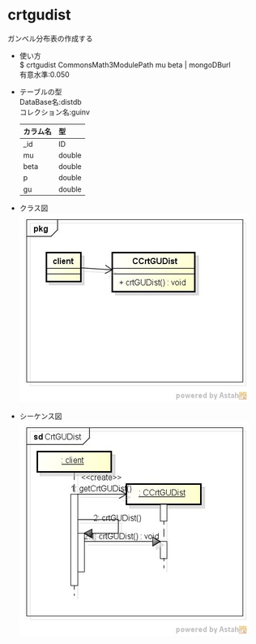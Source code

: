 crtgudist
=========
ガンベル分布表の作成する

* 使い方  
  $ crtgudist CommonsMath3ModulePath mu beta | mongoDBurl  
  有意水準:0.050  

* テーブルの型  
  DataBase名:distdb  
  コレクション名:guinv  

  |カラム名|型     |
  |--------|-------|
  |_id     |ID     |
  |mu      |double |
  |beta    |double |
  |p       |double |
  |gu      |double |
  
* クラス図  
![crtgudist](images/pkgCrtGUDist.jpg)

* シーケンス図  
![crtgudist](images/sdCrtGUDist.jpg)
